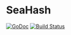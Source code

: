 # SeaHash

[![GoDoc](https://godoc.org/github.com/dim13/seahash?status.svg)](https://godoc.org/github.com/dim13/seahash)
[![Build Status](https://travis-ci.org/dim13/seahash.svg?branch=master)](https://travis-ci.org/dim13/seahash)
